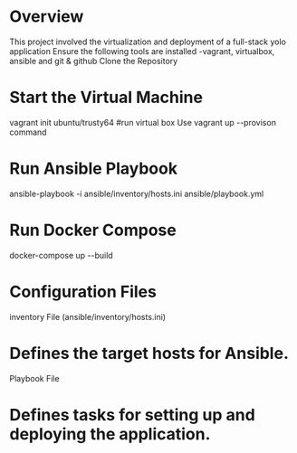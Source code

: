 # Overview
This project involved the virtualization and deployment of a full-stack yolo application 
Ensure the following tools are installed -vagrant, virtualbox, ansible and git & github
Clone the Repository
# Start the Virtual Machine
vagrant init ubuntu/trusty64
#run virtual box
Use vagrant up --provison command
# Run Ansible Playbook
ansible-playbook -i ansible/inventory/hosts.ini ansible/playbook.yml

# Run Docker Compose
docker-compose up --build
# Configuration Files
  inventory File (ansible/inventory/hosts.ini)
  # Defines the target hosts for Ansible.
  Playbook File 
  # Defines tasks for setting up and deploying the application.
